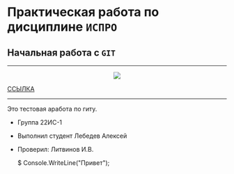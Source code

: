 # Практическая работа по дисциплине ``ИСПРО``

## Начальная работа с ``GIT``

-----

<p align="center"><img src="https://encrypted-tbn0.gstatic.com/images?q=tbn:ANd9GcSgEYy9oKeH-vCHc47wqdrWqlT3aC_TA3-EOA&usqp=CAU" widrth="400"></p>

<p><a href="https://vk.com/">ССЫЛКА</a></p>

-----

Это тестовая аработа по гиту.

* Группа 22ИС-1
* Выполнил студент Лебедев Алексей
* Проверил: Литвинов И.В.

     $ Console.WriteLine("Привет");